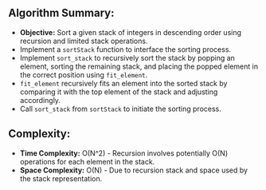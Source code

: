 ## Algorithm Summary:

- **Objective:** Sort a given stack of integers in descending order using recursion and limited stack operations.
- Implement a `sortStack` function to interface the sorting process.
- Implement `sort_stack` to recursively sort the stack by popping an element, sorting the remaining stack, and placing the popped element in the correct position using `fit_element`.
- `fit_element` recursively fits an element into the sorted stack by comparing it with the top element of the stack and adjusting accordingly.
- Call `sort_stack` from `sortStack` to initiate the sorting process.

## Complexity:
- **Time Complexity:** O(N^2) - Recursion involves potentially O(N) operations for each element in the stack.
- **Space Complexity:** O(N) - Due to recursion stack and space used by the stack representation.
